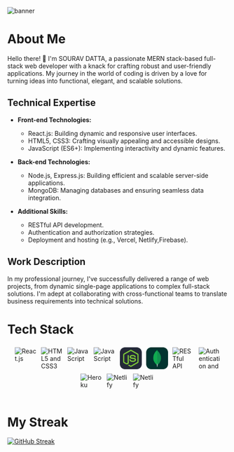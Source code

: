 ![banner](https://github.com/SDATTA1986/SDATTA1986/assets/138384731/1e5aeb4c-95e4-4677-9747-5c045454e03e)

# About Me

Hello there! 👋 I'm SOURAV DATTA, a passionate MERN stack-based full-stack web developer with a knack for crafting robust and user-friendly applications. My journey in the world of coding is driven by a love for turning ideas into functional, elegant, and scalable solutions.


## Technical Expertise

- **Front-end Technologies:**
  - React.js: Building dynamic and responsive user interfaces.
  - HTML5, CSS3: Crafting visually appealing and accessible designs.
  - JavaScript (ES6+): Implementing interactivity and dynamic features.

- **Back-end Technologies:**
  - Node.js, Express.js: Building efficient and scalable server-side applications.
  - MongoDB: Managing databases and ensuring seamless data integration.
  
- **Additional Skills:**
  - RESTful API development.
  - Authentication and authorization strategies.
  - Deployment and hosting (e.g., Vercel, Netlify,Firebase).

## Work Description

In my professional journey, I've successfully delivered a range of web projects, from dynamic single-page applications to complex full-stack solutions. I'm adept at collaborating with cross-functional teams to translate business requirements into technical solutions.

# Tech Stack
<div style="display: flex; flex-wrap: wrap; justify-content: center;">
   <img src="https://upload.wikimedia.org/wikipedia/commons/a/a7/React-icon.svg" alt="React.js" style="width: 50px; height: 50px; margin: 5px;">
    <img src="https://upload.wikimedia.org/wikipedia/commons/6/61/HTML5_logo_and_wordmark.svg" alt="HTML5 and CSS3" style="width: 50px; height: 50px; margin: 5px;">
    <img src="https://cdn.pixabay.com/photo/2017/08/05/11/16/logo-2582747_1280.png" alt="JavaScript" style="width: 50px; height: 50px; margin: 5px;">
   <img src="https://upload.wikimedia.org/wikipedia/commons/9/99/Unofficial_JavaScript_logo_2.svg" alt="JavaScript" style="width: 50px; height: 50px; margin: 5px;">
  <img src="https://github.com/tandpfun/skill-icons/blob/main/icons/NodeJS-Dark.svg" alt="Node.js and Express.js" style="width: 50px; height: 50px; margin: 5px;">
    <img src="https://github.com/tandpfun/skill-icons/blob/main/icons/MongoDB.svg" alt="MongoDB" style="width: 50px; height: 50px; margin: 5px;">
    <img src="https://www.payoda.com/wp-content/uploads/2021/05/1_mbP4Bjrs8Hshx7IgjsUNSg.jpeg" alt="RESTful API Development" style="width: 50px; height: 50px; margin: 5px;">
    <img src="https://cdn.dribbble.com/users/528264/screenshots/3140440/firebase_logo.png" alt="Authentication and Authorization Strategies" style="width: 50px; height: 50px; margin: 5px;">
    <img src="https://w7.pngwing.com/pngs/413/267/png-transparent-jwt-io-json-web-token-hd-logo.png" alt="Heroku" style="width: 50px; height: 50px; margin: 5px;">
    <img src="https://cdn.worldvectorlogo.com/logos/vercel.svg" alt="Netlify" style="width: 50px; height: 50px; margin: 5px;">
    <img src="https://logowik.com/content/uploads/images/netlify-new-20234970.logowik.com.webp" alt="Netlify" style="width: 50px; height: 50px; margin: 5px;">
 
</div>

# My Streak

[![GitHub Streak](https://streak-stats.demolab.com/?user=SDATTA1986)](https://git.io/streak-stats)


